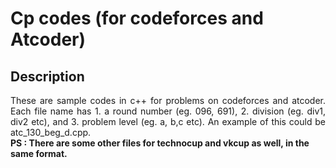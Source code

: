 # Cp codes (for codeforces and Atcoder)
## Description
<div style = "text-align: justify">These are sample codes in c++ for problems on codeforces and atcoder. Each file name has 1. a round number (eg. 096, 691), 2. division (eg. div1, div2 etc), and 3. problem level (eg. a, b,c etc). An example of this could be atc_130_beg_d.cpp.</div>
<b>PS : There are some other files for technocup and vkcup as well, in the same format.</b>

